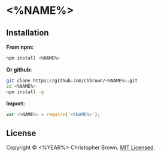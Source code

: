 # <%NAME%>

## Installation

**From npm:**

```sh
npm install <%NAME%>
```

**Or github:**

```sh
git clone https://github.com/chbrown/<%NAME%>.git
cd <%NAME%>
npm install -g
```

**Import:**

```js
var <%NAME%> = require('<%NAME%>');
```


## License

Copyright © <%YEAR%> Christopher Brown. [MIT Licensed](LICENSE).
